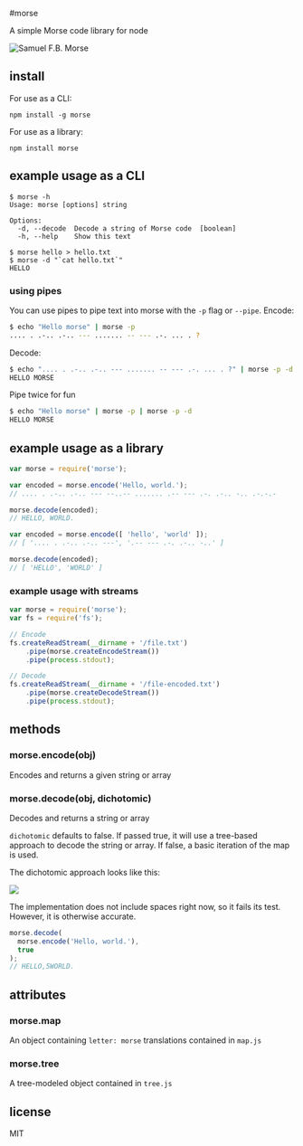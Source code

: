 #morse

A simple Morse code library for node

![Samuel F.B. Morse](http://i.imgur.com/HHHTQ.jpg)

## install

For use as a CLI:

    npm install -g morse

For use as a library:

    npm install morse

## example usage as a CLI

````
$ morse -h
Usage: morse [options] string

Options:
  -d, --decode  Decode a string of Morse code  [boolean]
  -h, --help    Show this text  

$ morse hello > hello.txt
$ morse -d "`cat hello.txt`"
HELLO
````

### using pipes
You can use pipes to pipe text into morse with the `-p` flag or `--pipe`. Encode:
```bash
$ echo "Hello morse" | morse -p
.... . .-.. .-.. --- ....... -- --- .-. ... . ?
```

Decode:
```bash
$ echo ".... . .-.. .-.. --- ....... -- --- .-. ... . ?" | morse -p -d
HELLO MORSE
```

Pipe twice for fun
```bash
$ echo "Hello morse" | morse -p | morse -p -d
HELLO MORSE
```

## example usage as a library

````javascript
var morse = require('morse');

var encoded = morse.encode('Hello, world.');
// .... . .-.. .-.. --- --..-- ....... .-- --- .-. .-.. -.. .-.-.-

morse.decode(encoded);
// HELLO, WORLD.
````

````javascript
var encoded = morse.encode([ 'hello', 'world' ]);
// [ '.... . .-.. .-.. ---', '.-- --- .-. .-.. -..' ]

morse.decode(encoded);
// [ 'HELLO', 'WORLD' ]
````

### example usage with streams

```javascript
var morse = require('morse');
var fs = require('fs');

// Encode
fs.createReadStream(__dirname + '/file.txt')
	.pipe(morse.createEncodeStream())
	.pipe(process.stdout);

// Decode
fs.createReadStream(__dirname + '/file-encoded.txt')
	.pipe(morse.createDecodeStream())
	.pipe(process.stdout);
```

## methods

### morse.encode(obj)

Encodes and returns a given string or array

### morse.decode(obj, dichotomic)

Decodes and returns a string or array

`dichotomic` defaults to false. If passed true, it will use a tree-based approach to decode the string or array. If false, a basic iteration of the map is used.

The dichotomic approach looks like this:

![](http://i.imgur.com/Y1bnV.png)

The implementation does not include spaces right now, so it fails its test. However, it is otherwise accurate.

````javascript
morse.decode(
  morse.encode('Hello, world.'),
  true
);
// HELLO,5WORLD.
````

## attributes

### morse.map

An object containing `letter: morse` translations contained in `map.js`

### morse.tree

A tree-modeled object contained in `tree.js`

## license

MIT
